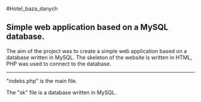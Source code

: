 #Hotel_baza_danych

Simple web application based on a MySQL database.
-------------------------------------------------

The aim of the project was to create a simple web application based on a database written in MySQL.
The skeleton of the website is written in HTML, PHP was used to connect to the database.

--------------------------------
"indeks.php" is the main file.

The "sk" file is a database written in MySQL.


